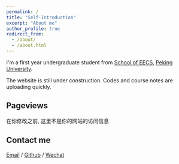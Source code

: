 ```yaml
---
permalink: /
title: "Self-Introduction"
excerpt: "About me"
author_profile: true
redirect_from: 
  - /about/
  - /about.html
---
```


I'm a first year undergraduate student from [School of EECS](https://eecs.pku.edu.cn/), [Peking University](https://www.pku.edu.cn/). <!--My research interest includes computer vision, computer graphics, machine learning, and computational photography.-->

<!--I am very fortunate to be advised by [Prof. XXX](https://www.XXX.com/) of XXX Lab from [School of Computer Science](https://cs.pku.edu.cn/), Peking University. I was advised by [Prof. XX](https://XXX.pku.edu.cn/) from [School of Computer Science](https://cs.pku.edu.cn/), Peking University.-->

<!--You can find my CV here: [Curriculum Vitae](../assets/Curriculum_Vitae.pdf).-->

The website is still under construction. Codes and course notes are uploading quickly.

<h2>Pageviews</h2>
在你修改之前, 这里不是你的网站的访问信息
<script type='text/javascript' id='mapmyvisitors' src='https://mapmyvisitors.com/map.js?cl=ffffff&w=a&t=tt&d=TotgUc16tGNawSb8uG8ApnWC8tMLjeLuiR0R0d9Wb8w'></script>
<h2>Contact me</h2>


[Email](mailto:2200012917@stu.pku.edu.cn) / [Github](https://github.com/ICUlizhi) / [Wechat](../images/wechat.png) 

